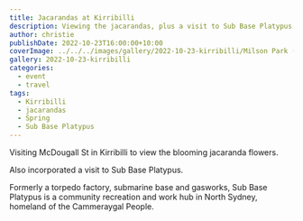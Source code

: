 ```yaml
---
title: Jacarandas at Kirribilli
description: Viewing the jacarandas, plus a visit to Sub Base Platypus
author: christie
publishDate: 2022-10-23T16:00:00+10:00
coverImage: ../../../images/gallery/2022-10-23-kirribilli/Milson Park (2).jpeg
gallery: 2022-10-23-kirribilli
categories:
  - event
  - travel
tags:
  - Kirribilli
  - jacarandas
  - Spring
  - Sub Base Platypus
---
```


Visiting McDougall St in Kirribilli to view the blooming jacaranda flowers.

Also incorporated a visit to Sub Base Platypus.

Formerly a torpedo factory, submarine base and gasworks, Sub Base Platypus is a community recreation and work hub in North Sydney, homeland of the Cammeraygal People.

